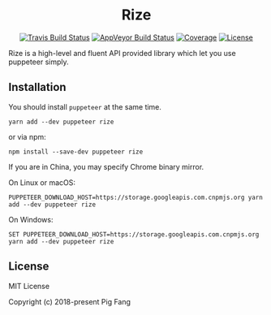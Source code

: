<h1 align="center">Rize</h1>

<p align="center">
  <a href="https://travis-ci.org/g-plane/rize"><img src="https://img.shields.io/travis/g-plane/rize.svg?style=flat-square" alt="Travis Build Status"></a>
  <a href="https://ci.appveyor.com/project/g-plane/rize"><img src="https://img.shields.io/appveyor/ci/g-plane/rize.svg?style=flat-square&logo=appveyor" alt="AppVeyor Build Status"></a>
  <a href="https://codecov.io/gh/g-plane/rize"><img src="https://img.shields.io/codecov/c/github/g-plane/rize.svg?style=flat-square" alt="Coverage"></a>
  <a href="https://github.com/g-plane/rize/blob/master/LICENSE"><img src="https://img.shields.io/github/license/g-plane/rize.svg?style=flat-square" alt="License"></a>
</p>

Rize is a high-level and fluent API provided library which let you use puppeteer simply.

## Installation

You should install `puppeteer` at the same time.

```shell
yarn add --dev puppeteer rize
```

or via npm:

```shell
npm install --save-dev puppeteer rize
```

If you are in China, you may specify Chrome binary mirror.

On Linux or macOS:

```shell
PUPPETEER_DOWNLOAD_HOST=https://storage.googleapis.com.cnpmjs.org yarn add --dev puppeteer rize
```

On Windows:

```shell
SET PUPPETEER_DOWNLOAD_HOST=https://storage.googleapis.com.cnpmjs.org yarn add --dev puppeteer rize
```

## License

MIT License

Copyright (c) 2018-present Pig Fang
